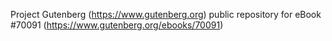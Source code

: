Project Gutenberg (https://www.gutenberg.org) public repository for
eBook #70091 (https://www.gutenberg.org/ebooks/70091)
